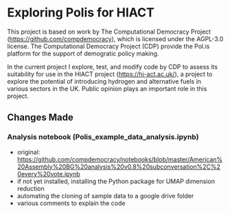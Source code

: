 # Exploring Polis for HIACT

This project is based on work by The Computational Democracy Project (https://github.com/compdemocracy), which is licensed under the AGPL-3.0 license. 
The Computational Democracy Project (CDP) provide the Pol.is platform for the support of demogratic policy making.

In the current project I explore, test, and modify code by CDP to assess its suitability for use in the HIACT project (https://hi-act.ac.uk/), a project to explore the potential of introducing hydrogen and alternative fuels in various sectors in the UK. Public opinion plays an important role in this project.

## Changes Made

### Analysis notebook (Polis_example_data_analysis.ipynb)
- original: https://github.com/compdemocracy/notebooks/blob/master/American%20Assembly%20BG%20analysis%20v0.8%20subconversation%2C%20every%20vote.ipynb
- if not yet installed, installing the Python package for UMAP dimension reduction
- automating the cloning of sample data to a google drive folder
- various comments to explain the code


